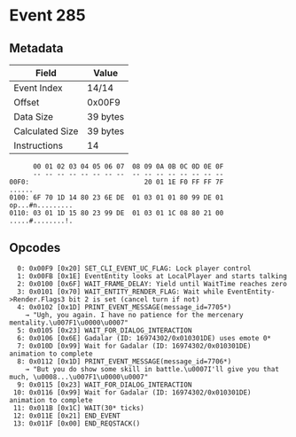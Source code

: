 # Event 285

## Metadata

| Field           | Value    |
|-----------------|----------|
| Event Index     | 14/14    |
| Offset          | 0x00F9   |
| Data Size       | 39 bytes |
| Calculated Size | 39 bytes |
| Instructions    | 14       |

```
      00 01 02 03 04 05 06 07  08 09 0A 0B 0C 0D 0E 0F
      -- -- -- -- -- -- -- --  -- -- -- -- -- -- -- --
00F0:                             20 01 1E F0 FF FF 7F            ......
0100: 6F 70 1D 14 80 23 6E DE  01 03 01 01 80 99 DE 01  op...#n.........
0110: 03 01 1D 15 80 23 99 DE  01 03 01 1C 08 80 21 00  .....#........!.
```

## Opcodes

```
  0: 0x00F9 [0x20] SET_CLI_EVENT_UC_FLAG: Lock player control
  1: 0x00FB [0x1E] EventEntity looks at LocalPlayer and starts talking
  2: 0x0100 [0x6F] WAIT_FRAME_DELAY: Yield until WaitTime reaches zero
  3: 0x0101 [0x70] WAIT_ENTITY_RENDER_FLAG: Wait while EventEntity->Render.Flags3 bit 2 is set (cancel turn if not)
  4: 0x0102 [0x1D] PRINT_EVENT_MESSAGE(message_id=7705*)
    → "Ugh, you again. I have no patience for the mercenary mentality.\u007F1\u0000\u0007"
  5: 0x0105 [0x23] WAIT_FOR_DIALOG_INTERACTION
  6: 0x0106 [0x6E] Gadalar (ID: 16974302/0x010301DE) uses emote 0*
  7: 0x010D [0x99] Wait for Gadalar (ID: 16974302/0x010301DE) animation to complete
  8: 0x0112 [0x1D] PRINT_EVENT_MESSAGE(message_id=7706*)
    → "But you do show some skill in battle.\u0007I'll give you that much, \u0008...\u007F1\u0000\u0007"
  9: 0x0115 [0x23] WAIT_FOR_DIALOG_INTERACTION
 10: 0x0116 [0x99] Wait for Gadalar (ID: 16974302/0x010301DE) animation to complete
 11: 0x011B [0x1C] WAIT(30* ticks)
 12: 0x011E [0x21] END_EVENT
 13: 0x011F [0x00] END_REQSTACK()
```
